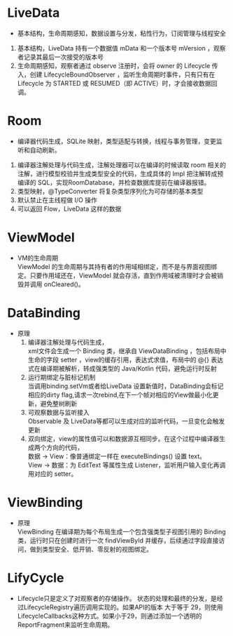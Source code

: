 # LiveData  
- 基本结构，生命周期感知，数据设置与分发，粘性行为，订阅管理与线程安全  
1. 基本结构，LiveData 持有一个数据值 mData 和一个版本号 mVersion ，观察者记录其最后一次接受的版本号  
2. 生命周期感知，观察者通过 observe 注册时，会将 owner 的 Lifecycle 传入，创建 LifecycleBoundObserver ，监听生命周期时事件，只有只有在 Lifecycle 为 STARTED 或 RESUMED（即 ACTIVE）时，才会接收数据回调。  

# Room 
- 编译器代码生成，SQLite 映射，类型适配与转换，线程与事务管理，变更监听和自动刷新。  
1. 编译器注解处理与代码生成，注解处理器可以在编译的时候读取 room 相关的注解，进行模型校验并生成类型安全的代码，生成具体的 Impl 把注解转成预编译的 SQL，实现RoomDatabase，并检查数据库提前在编译器报错。  
2. 类型映射，@TypeConverter 将复杂类型序列化为可存储的基本类型  
3. 默认禁止在主线程做 I/O 操作  
4. 可以返回 Flow，LiveData 这样的数据

# ViewModel  
- VM的生命周期  
ViewModel 的生命周期与其持有者的作用域相绑定，而不是与界面视图绑定。只要作用域还在，ViewModel 就会存活，直到作用域被清理时才会被销毁并调用 onCleared()。  

# DataBinding  
- 原理  
    1. 编译器注解处理与代码生成，  
    xml文件会生成一个 Binding 类，继承自 ViewDataBinding ，包括布局中生命的字段 setter ，view的缓存引用，表达式求值，布局中的 @{} 表达式在编译期被解析，转成强类型的 Java/Kotlin 代码，避免运行时反射  
    2. 运行期绑定与脏标记机制  
    当调用binding.setVm或者给LiveData 设置新值时，DataBinding会标记相应的dirty flag,请求一次rebind,在下一个帧对相应的View做最小化更新，避免整树刷新  
    3. 可观察数据与监听接入  
    Observable 及 LiveData等都可以生成对应的监听代码，一旦变化会触发更新  
    4. 双向绑定，view的属性值可以和数据源互相同步。在这个过程中编译器生成两个方向的代码，  
    数据 -> View：像普通绑定一样在 executeBindings() 设置 text。  
    View -> 数据：为 EditText 等属性生成 Listener，监听用户输入变化再调用对应的 setter。   

# ViewBinding  
- 原理  
    ViewBinding 在编译期为每个布局生成一个包含强类型子视图引用的 Binding 类，运行时只在创建时进行一次 findViewById 并缓存，后续通过字段直接访问，做到类型安全、低开销、零反射的视图绑定。

# LifyCycle  
- Lifecycle只是定义了对观察者的存储操作。  状态的处理和最终的分发，是经过LifecycleRegistry遍历调用实现的。如果API的版本 大于等于 29，则使用LifecycleCallbacks这种方式。如果小于29，则通过添加一个透明的ReportFragment来监听生命周期。